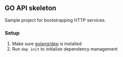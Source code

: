 ## GO API skeleton

Sample project for bootstrapping HTTP services.

### Setup
1. Make sure [golang/dep](https://github.com/golang/dep) is installed
2. Run `dep init` to initialize dependency management